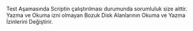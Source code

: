 Test Aşamasında Scriptin çalıştırılması durumunda sorumluluk size aittir. Yazma ve Okuma izni olmayan Bozuk Disk Alanlarının Okuma ve Yazma İzinlerini Değiştirir.
